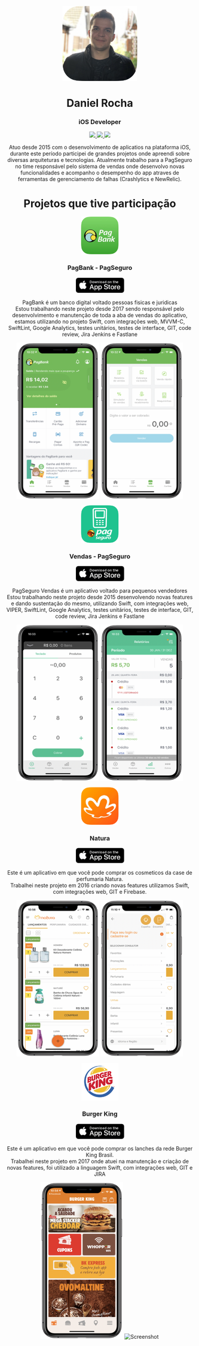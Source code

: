 <!-- Header -->
<p align="center">
  <img width="200" height="200" src="./images/profile.jpeg"/>
</p>
<h1 align="center">Daniel Rocha</h1>
<h3 align="center">iOS Developer</h3>

<!-- Contacts -->
<p align="center">
  <a href="https://github.com/danielrsousa">
    <img src="https://img.shields.io/static/v1?label=Github&message=danielrsousa&style=for-the-badge">
  </a>
  <a href="https://linkedin.com/in/danielrsousa/">
    <img src="https://img.shields.io/static/v1?label=LinkedIn&message=danielrsousa&color=2867B2&style=for-the-badge">
  </a>
  <a href="mailto:danielrochadesousa@gmail.com">
    <img src="https://img.shields.io/static/v1?label=Email&message=Daniel&color=F76831&style=for-the-badge">
  </a>
</p>

<!-- About of me -->
<p align="center">
Atuo desde 2015 com o desenvolvimento de aplicatios na plataforma iOS, durante este período participei de grandes projetos onde apreendi sobre diversas arquiteturas e tecnologias. Atualmente trabalho  para a PagSeguro no time responsável pelo sistema de vendas onde desenvolvo novas funcionalidades e acompanho o desempenho do app atraves de ferramentas de gerenciamento de falhas (Crashlytics e NewRelic). 
</p>

<h1 align="center">Projetos que tive participação</h1>

<p align="center">
 <img src="./images/pagbank/logo.png" alt="App Icon" width="100" height="100">
</p>

<h3 align="center">PagBank - PagSeguro</h3>

<p align="center">
 <a href="https://itunes.apple.com/br/app/pagseguro/id1186059012">
  <img src="./images/app_store_badge.png" alt="App Store Badge" width="129" height="40">
 </a>
</p>

<p align="center">
 PagBank é um banco digital voltado pessoas fisicas e juridicas<br>
 Estou trabalhando neste projeto desde 2017 sendo responsável pelo desenvolvimento e manutenção de toda a aba de vendas do aplicativo, estamos utilizando no projeto Swift, com integrações web, MVVM-C, SwiftLint, Google Analytics, testes unitários, testes de interface, GIT, code review, Jira Jenkins e Fastlane
</p>
<p align="center">
  <img src="./images/pagbank/page1.png" alt="Screenshot" width="220" height="417">
   <img src="./images/pagbank/page2.png" alt="Screenshot" width="220" height="417">
</p>

<p align="center">
 <img src="./images/vendas/logo.png" alt="App Icon" width="100" height="100">
</p>

<h3 align="center">Vendas - PagSeguro</h3>

<p align="center">
 <a href="https://itunes.apple.com/br/app/pagseguro-vendas/id578294843">
  <img src="./images/app_store_badge.png" alt="App Store Badge" width="129" height="40">
 </a>
</p>

<p align="center">
 PagSeguro Vendas é um aplicativo voltado para pequenos vendedores<br>
 Estou trabalhando neste projeto desde 2015 desenvolvendo novas features e dando sustentação do mesmo, utilizando Swift, com integrações web, VIPER, SwiftLint, Google Analytics, testes unitários, testes de interface, GIT, code review, Jira Jenkins e Fastlane
</p>

<p align="center">
 <img src="./images/vendas/page1.png" alt="Screenshot" width="220" height="417">
  <img src="./images/vendas/page2.png" alt="Screenshot" width="220" height="417">
</p>

<p align="center">
 <img src="./images/natura/logo.png" alt="App Icon" width="100" height="100">
</p>

<h3 align="center">Natura</h3>

<p align="center">
 <a href="https://apps.apple.com/br/app/natura-cosm%C3%A9ticos-e-maquiagem/id1061637276">
  <img src="./images/app_store_badge.png" alt="App Store Badge" width="129" height="40">
 </a>
</p>

<p align="center">
Este é um aplicativo em que você pode comprar os cosmeticos da case de perfumaria Natura.<br>
Trabalhei neste projeto em 2016 criando novas features utilizamos Swift, com integrações web, GIT e Firebase.
</p>

<p align="center">
 <img src="./images/natura/page1.png" alt="Screenshot" width="220" height="417">
  <img src="./images/natura/page2.png" alt="Screenshot" width="220" height="417">
</p>


<p align="center">
 <img src="./images/burgerking/logo.png" alt="App Icon" width="100" height="100">
</p>

<h3 align="center">Burger King</h3>

<p align="center">
 <a href="https://apps.apple.com/br/app/natura-cosm%C3%A9ticos-e-maquiagem/id1061637276">
  <img src="./images/app_store_badge.png" alt="App Store Badge" width="129" height="40">
 </a>
</p>

<p align="center">
 Este é um aplicativo em que você pode comprar os lanches da rede Burger King Brasil.<br>
Trabalhei neste projeto em 2017 onde atuei na manutenção e criação de novas features, foi utilizado a linguagem Swift, com integrações web, GIT e JIRA
</p>

<p align="center">
 <img src="./images/burgerking/page1.png" alt="Screenshot" width="220" height="417">
  <img src="./images/burgerking/page2.png" alt="Screenshot" width="220" height="417">
</p>
